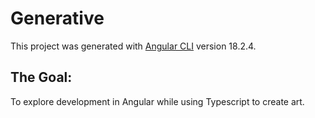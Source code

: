 # Generative

This project was generated with [Angular CLI](https://github.com/angular/angular-cli) version 18.2.4.

## The Goal:

To explore development in Angular while using Typescript to create art.

